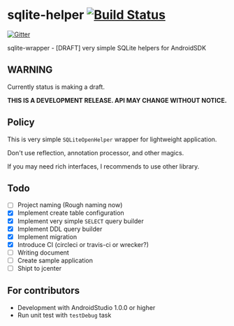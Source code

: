 # sqlite-helper [![Build Status](https://travis-ci.org/ichigotake/android-sqlite-helper.svg)](https://travis-ci.org/ichigotake/android-sqlite-helper)

[![Gitter](https://badges.gitter.im/Join%20Chat.svg)](https://gitter.im/ichigotake/android-sqlite-helper?utm_source=badge&utm_medium=badge&utm_campaign=pr-badge&utm_content=badge)

sqlite-wrapper - [DRAFT] very simple SQLite helpers for AndroidSDK

## WARNING

Currently status is making a draft.

**THIS IS A DEVELOPMENT RELEASE. API MAY CHANGE WITHOUT NOTICE.**

## Policy

This is very simple `SQLiteOpenHelper` wrapper for lightweight application.

Don't use reflection, annotation processor, and other magics.

If you may need rich interfaces, I recommends to use other library.

## Todo

- [ ] Project naming (Rough naming now)
- [x] Implement create table configuration
- [x] Implement very simple `SELECT` query builder
- [x] Implement DDL query builder
- [x] Implement migration
- [x] Introduce CI (circleci or travis-ci or wrecker?)
- [ ] Writing document
- [ ] Create sample application
- [ ] Shipt to jcenter

## For contributors

- Development with AndroidStudio 1.0.0 or higher
- Run unit test with `testDebug` task
